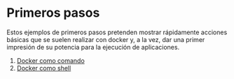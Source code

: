 # Primeros pasos

Estos ejemplos de primeros pasos pretenden mostrar rápidamente acciones básicas que se suelen realizar con docker y, a la vez, dar una primer impresión de su potencia para la ejecución de aplicaciones.	

1. [Docker como comando](01comando.md)
2. [Docker como shell](02shell.md)